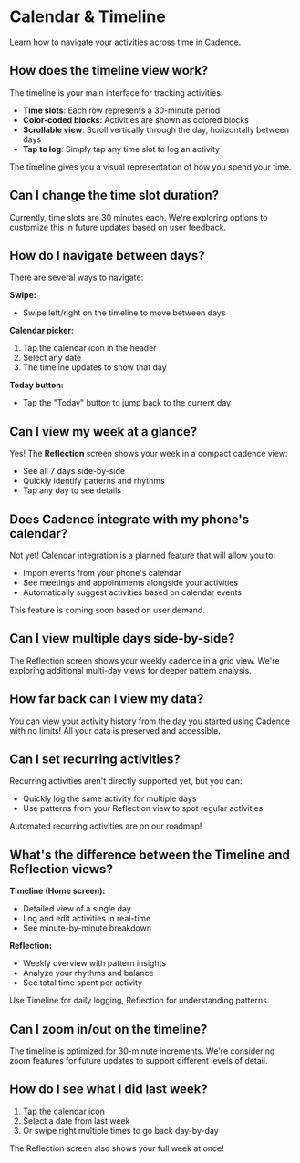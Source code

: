 # Calendar & Timeline

Learn how to navigate your activities across time in Cadence.

## How does the timeline view work?

The timeline is your main interface for tracking activities:

- **Time slots**: Each row represents a 30-minute period
- **Color-coded blocks**: Activities are shown as colored blocks
- **Scrollable view**: Scroll vertically through the day, horizontally between days
- **Tap to log**: Simply tap any time slot to log an activity

The timeline gives you a visual representation of how you spend your time.

## Can I change the time slot duration?

Currently, time slots are 30 minutes each. We're exploring options to customize this in future updates based on user feedback.

## How do I navigate between days?

There are several ways to navigate:

**Swipe:**
- Swipe left/right on the timeline to move between days

**Calendar picker:**
1. Tap the calendar icon in the header
2. Select any date
3. The timeline updates to show that day

**Today button:**
- Tap the "Today" button to jump back to the current day

## Can I view my week at a glance?

Yes! The **Reflection** screen shows your week in a compact cadence view:
- See all 7 days side-by-side
- Quickly identify patterns and rhythms
- Tap any day to see details

## Does Cadence integrate with my phone's calendar?

Not yet! Calendar integration is a planned feature that will allow you to:
- Import events from your phone's calendar
- See meetings and appointments alongside your activities
- Automatically suggest activities based on calendar events

This feature is coming soon based on user demand.

## Can I view multiple days side-by-side?

The Reflection screen shows your weekly cadence in a grid view. We're exploring additional multi-day views for deeper pattern analysis.

## How far back can I view my data?

You can view your activity history from the day you started using Cadence with no limits! All your data is preserved and accessible.

## Can I set recurring activities?

Recurring activities aren't directly supported yet, but you can:
- Quickly log the same activity for multiple days
- Use patterns from your Reflection view to spot regular activities

Automated recurring activities are on our roadmap!

## What's the difference between the Timeline and Reflection views?

**Timeline (Home screen):**
- Detailed view of a single day
- Log and edit activities in real-time
- See minute-by-minute breakdown

**Reflection:**
- Weekly overview with pattern insights
- Analyze your rhythms and balance
- See total time spent per activity

Use Timeline for daily logging, Reflection for understanding patterns.

## Can I zoom in/out on the timeline?

The timeline is optimized for 30-minute increments. We're considering zoom features for future updates to support different levels of detail.

## How do I see what I did last week?

1. Tap the calendar icon
2. Select a date from last week
3. Or swipe right multiple times to go back day-by-day

The Reflection screen also shows your full week at once!

